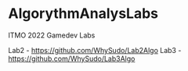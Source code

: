 # AlgorythmAnalysLabs
ITMO 2022 Gamedev Labs

Lab2 - https://github.com/WhySudo/Lab2Algo
Lab3 - https://github.com/WhySudo/Lab3Algo
